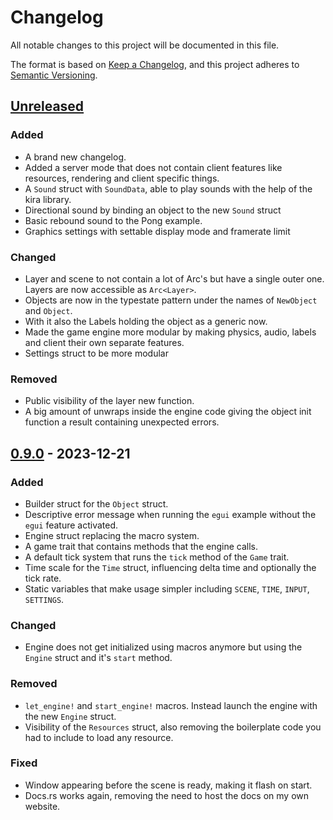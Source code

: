 # Changelog

All notable changes to this project will be documented in this file.

The format is based on [Keep a Changelog](https://keepachangelog.com/en/1.1.0/),
and this project adheres to [Semantic Versioning](https://semver.org/spec/v2.0.0.html).

## [Unreleased]

### Added

- A brand new changelog.
- Added a server mode that does not contain client features like resources, rendering and client specific things.
- A `Sound` struct with `SoundData`, able to play sounds with the help of the kira library.
- Directional sound by binding an object to the new `Sound` struct
- Basic rebound sound to the Pong example.
- Graphics settings with settable display mode and framerate limit

### Changed

- Layer and scene to not contain a lot of Arc's but have a single outer one. Layers are now accessible as `Arc<Layer>`.
- Objects are now in the typestate pattern under the names of `NewObject` and `Object`.
- With it also the Labels holding the object as a generic now.
- Made the game engine more modular by making physics, audio, labels and client their own separate features.
- Settings struct to be more modular

### Removed

- Public visibility of the layer new function.
- A big amount of unwraps inside the engine code giving the object init function a result containing unexpected errors.

## [0.9.0] - 2023-12-21

### Added

- Builder struct for the `Object` struct.
- Descriptive error message when running the `egui` example without the `egui` feature activated.
- Engine struct replacing the macro system.
- A game trait that contains methods that the engine calls.
- A default tick system that runs the `tick` method of the `Game` trait.
- Time scale for the `Time` struct, influencing delta time and optionally the tick rate.
- Static variables that make usage simpler including `SCENE`, `TIME`, `INPUT`, `SETTINGS`.

### Changed

- Engine does not get initialized using macros anymore but using the `Engine` struct and it's `start` method.

### Removed

- `let_engine!` and `start_engine!` macros. Instead launch the engine with the new `Engine` struct.
- Visibility of the `Resources` struct, also removing the boilerplate code you had to include to load any resource.

### Fixed

- Window appearing before the scene is ready, making it flash on start.
- Docs.rs works again, removing the need to host the docs on my own website.

[unreleased]: https://github.com/Letronix624/let-engine/compare/0.9.0...main
[0.9.0]: https://github.com/Letronix624/let-engine/releases/tag/0.9.0
